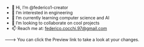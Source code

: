 - 👋 Hi, I’m @federico1-creator
- 👀 I’m interested in engineering 
- 🌱 I’m currently learning computer science and AI
- 💞️ I’m looking to collaborate on cool projects
- 📫 Reach me at: federico.cocchi.97@gmail.com

---> You can click the Preview link to take a look at your changes.
